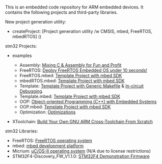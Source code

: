 This is an embedded code repository for ARM embedded devices. It contains the following projects and third-party libraries.

New project generation utility:
* createProject: [Project generation utility /w CMSIS, mbed, FreeRTOS, mbedRTOS] ()

stm32 Projects:
* examples
	* Assembly: [Mixing C & Assembly for Fun and Profit]()
	* FreeRTOS: [Deploy FreeRTOS Embedded OS under 10 seconds!](http://istarc.wordpress.com/2014/07/10/stm32f4-deploy-an-embedded-os-under-10-seconds/)
	* FreeRTOS.mbed: [Template Project with mbed SDK](http://istarc.wordpress.com/2014/07/28/stm32f4-template-project-with-the-mbed-sdk/)
	* mbedRTOS.mbed: [Template Project with mbed SDK](http://istarc.wordpress.com/2014/07/28/stm32f4-template-project-with-the-mbed-sdk/)
	* Template: [Template Project with Generic Makefile](http://istarc.wordpress.com/2014/07/01/stm32f4/) & [In-circuit Debugging](http://istarc.wordpress.com/2014/07/06/stm32f4-in-circuit-debugging/).
	* Template.mbed: [Template Project with mbed SDK](http://istarc.wordpress.com/2014/07/28/stm32f4-template-project-with-the-mbed-sdk/)
	* OOP: [Object-oriented Programming (C++) with Embedded Systems](http://istarc.wordpress.com/2014/07/18/stm32f4-object-oriented-programming-c-with-embedded-systems/)
	* OOP.mbed: [Template Project with mbed SDK](http://istarc.wordpress.com/2014/07/28/stm32f4-template-project-with-the-mbed-sdk/)
	* Optimization: [Optimizations](http://istarc.wordpress.com/2014/07/26/stm32f4-optimizations/)

* XToolchain: [Build Your Own GNU ARM Cross-Toolchain From Scratch](http://istarc.wordpress.com/2014/07/21/stm32f4-build-your-toolchain-from-scratch/)

stm32 Libraries:
* FreeRTOS: [FreeRTOS operating system](http://www.freertos.org/)
* mbed: [mbed development platform](http://mbed.org/)
* Micrium: [uC/OS-II operating system](http://micrium.com/rtos/ucosii/overview/) (N/A due to license restrictions)
* STM32F4-Discovery_FW_V1.1.0: [STM32F4 Demonstration Firmware](http://www.st.com/web/catalog/tools/FM116/SC959/SS1532/PF252419)
